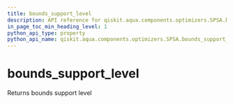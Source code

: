 ```yaml
---
title: bounds_support_level
description: API reference for qiskit.aqua.components.optimizers.SPSA.bounds_support_level
in_page_toc_min_heading_level: 1
python_api_type: property
python_api_name: qiskit.aqua.components.optimizers.SPSA.bounds_support_level
---
```


# bounds\_support\_level

Returns bounds support level


